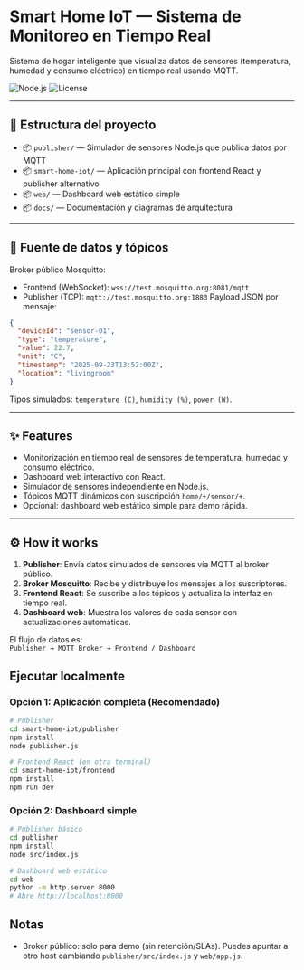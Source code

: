 # Smart Home IoT — Sistema de Monitoreo en Tiempo Real

Sistema de hogar inteligente que visualiza datos de sensores (temperatura, humedad y consumo eléctrico) en tiempo real usando MQTT.

![Node.js](https://img.shields.io/badge/Node.js-v18-green)
![License](https://img.shields.io/badge/License-MIT-blue)

---

## 📂 Estructura del proyecto

- 📦 `publisher/` — Simulador de sensores Node.js que publica datos por MQTT
- 📦 `smart-home-iot/` — Aplicación principal con frontend React y publisher alternativo
- 📦 `web/` — Dashboard web estático simple
- 📦 `docs/` — Documentación y diagramas de arquitectura

---

## 🔌 Fuente de datos y tópicos

Broker público Mosquitto:  
- Frontend (WebSocket): `wss://test.mosquitto.org:8081/mqtt`  
- Publisher (TCP): `mqtt://test.mosquitto.org:1883`
Payload JSON por mensaje:

```json
{
  "deviceId": "sensor-01",
  "type": "temperature",
  "value": 22.7,
  "unit": "C",
  "timestamp": "2025-09-23T13:52:00Z",
  "location": "livingroom"
}
```

Tipos simulados: `temperature (C)`, `humidity (%)`, `power (W)`.

---

## ✨ Features

- Monitorización en tiempo real de sensores de temperatura, humedad y consumo eléctrico.  
- Dashboard web interactivo con React.  
- Simulador de sensores independiente en Node.js.  
- Tópicos MQTT dinámicos con suscripción `home/+/sensor/+`.  
- Opcional: dashboard web estático simple para demo rápida.  

---

## ⚙️ How it works

1. **Publisher**: Envía datos simulados de sensores vía MQTT al broker público.  
2. **Broker Mosquitto**: Recibe y distribuye los mensajes a los suscriptores.  
3. **Frontend React**: Se suscribe a los tópicos y actualiza la interfaz en tiempo real.  
4. **Dashboard web**: Muestra los valores de cada sensor con actualizaciones automáticas.  

El flujo de datos es:  
`Publisher → MQTT Broker → Frontend / Dashboard`  


## Ejecutar localmente

### Opción 1: Aplicación completa (Recomendado)
```bash
# Publisher
cd smart-home-iot/publisher
npm install
node publisher.js

# Frontend React (en otra terminal)
cd smart-home-iot/frontend
npm install
npm run dev
```

### Opción 2: Dashboard simple
```bash
# Publisher básico
cd publisher
npm install
node src/index.js

# Dashboard web estático
cd web
python -m http.server 8000
# Abre http://localhost:8000
```

## Notas
- Broker público: solo para demo (sin retención/SLAs). Puedes apuntar a otro host cambiando `publisher/src/index.js` y `web/app.js`.
